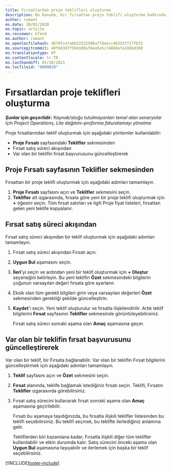 ```yaml
---
title: Fırsatlardan proje teklifleri oluşturma
description: Bu konuda, bir fırsattan proje teklifi oluşturma hakkında bilgiler sağlanmaktadır.
author: rumant
ms.date: 10/01/2020
ms.topic: article
ms.reviewer: kfend
ms.author: rumant
ms.openlocfilehash: d678fce7a6b52522500a77daecc46353ff17fbf2
ms.sourcegitcommit: 40f68387f594180af64a5e5c748b6efa188bd300
ms.translationtype: HT
ms.contentlocale: tr-TR
ms.lasthandoff: 05/10/2021
ms.locfileid: "6009820"
---
```

# <a name="create-project-quotes-from-opportunities"></a>Fırsatlardan proje teklifleri oluşturma

_**Şunlar için geçerlidir:** Kaynak/stoğu tutulmayanları temel alan senaryolar için Project Operations, Lite dağıtımı-proforma faturalamayı yönetme_

Proje fırsatlarından teklif oluşturmak için aşağıdaki yöntemler kullanılabilir:

- **Proje Fırsatı** sayfasındaki **Teklifler** sekmesinden
- Fırsat satış süreci akışından
- Var olan bir teklifin fırsat başvurusunu güncelleştirerek

## <a name="from-the-quotes-tab-of-the-project-opportunity-page"></a>Proje Fırsatı sayfasının Teklifler sekmesinden

Fırsattan bir proje teklifi oluşturmak için aşağıdaki adımları tamamlayın.

1. **Proje Fırsatı** sayfasını açın ve **Teklifler** sekmesini seçin. 
2. **Teklifler** alt ızgarasında, fırsata göre yeni bir proje teklifi oluşturmak için **+** öğesini seçin. Tüm fırsat satırları ve ilgili Proje fiyat listeleri, fırsattan gelen yeni teklife kopyalanır.

## <a name="from-the-opportunity-sales-process-flow"></a>Fırsat satış süreci akışından

Fırsat satış süreci akışından bir teklif oluşturmak için aşağıdaki adımları tamamlayın.

1. Fırsat satış süreci akışından Fırsatı açın.
2. **Uygun Bul** aşamasını seçin. 
3. **İleri**'yi seçin ve ardından yeni bir teklif oluşturmak için **+ Oluştur** seçeneğini belirleyin. Bu yeni teklifin **Özet** sekmesindeki bilgilerin çoğunun varsayılan değeri fırsata göre ayarlanır. 
4. Eksik olan tüm gerekli bilgileri girin veya varsayılan değerleri **Özet** sekmesinden gerektiği şekilde güncelleştirin.
5. **Kaydet**'i seçin. Yeni teklif oluşturulur ve fırsatla ilişkilendirilir. Artık teklif bilgilerini **Fırsat** sayfasının **Teklifler** sekmesinde görüntüleyebilirsiniz. 

   Fırsat satış süreci sonraki aşama olan **Amaç** aşamasına geçer.


## <a name="by-updating-the-opportunity-reference-on-an-existing-quote"></a>Var olan bir teklifin fırsat başvurusunu güncelleştirerek

Var olan bir teklif, bir Fırsata bağlanabilir. Var olan bir teklifin Fırsat bilgilerini güncelleştirmek için aşağıdaki adımları tamamlayın.

1. **Teklif** sayfasını açın ve **Özet** sekmesini seçin.
2. **Fırsat** alanında, teklife bağlamak istediğiniz fırsatı seçin. Teklifi, Fırsatın **Teklifler** ızgarasında görebilirsiniz. 
3. Fırsat satış sürecini kullanarak fırsat sonraki aşama olan **Amaç** aşamasına geçirilebilir. 

   Fırsatı bu aşamaya taşıdığınızda, bu fırsatla ilişkili teklifler listesinden bu teklifi seçebilirsiniz. Bu teklifi seçmek, bu teklifte ilerlediğiniz anlamına gelir.

   Tekliflerden biri kazanılana kadar, Fırsatla ilişkili diğer tüm teklifler kullanılabilir ve etkin durumda kalır. Satış sürecini önceki aşama olan **Uygun Bul** aşamasına taşıyabilir ve ilerlemek için başka bir teklif seçebilirsiniz.


[!INCLUDE[footer-include](../includes/footer-banner.md)]